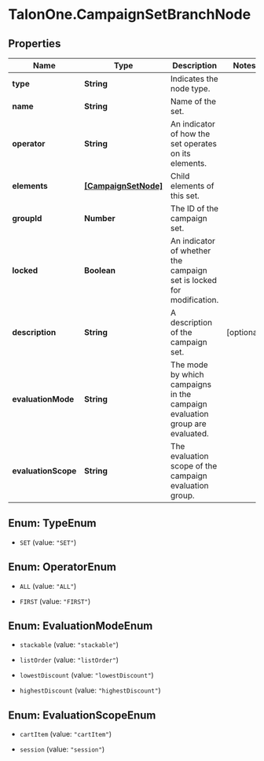 # TalonOne.CampaignSetBranchNode

## Properties

Name | Type | Description | Notes
------------ | ------------- | ------------- | -------------
**type** | **String** | Indicates the node type. | 
**name** | **String** | Name of the set. | 
**operator** | **String** | An indicator of how the set operates on its elements. | 
**elements** | [**[CampaignSetNode]**](CampaignSetNode.md) | Child elements of this set. | 
**groupId** | **Number** | The ID of the campaign set. | 
**locked** | **Boolean** | An indicator of whether the campaign set is locked for modification. | 
**description** | **String** | A description of the campaign set. | [optional] 
**evaluationMode** | **String** | The mode by which campaigns in the campaign evaluation group are evaluated. | 
**evaluationScope** | **String** | The evaluation scope of the campaign evaluation group. | 



## Enum: TypeEnum


* `SET` (value: `"SET"`)





## Enum: OperatorEnum


* `ALL` (value: `"ALL"`)

* `FIRST` (value: `"FIRST"`)





## Enum: EvaluationModeEnum


* `stackable` (value: `"stackable"`)

* `listOrder` (value: `"listOrder"`)

* `lowestDiscount` (value: `"lowestDiscount"`)

* `highestDiscount` (value: `"highestDiscount"`)





## Enum: EvaluationScopeEnum


* `cartItem` (value: `"cartItem"`)

* `session` (value: `"session"`)




